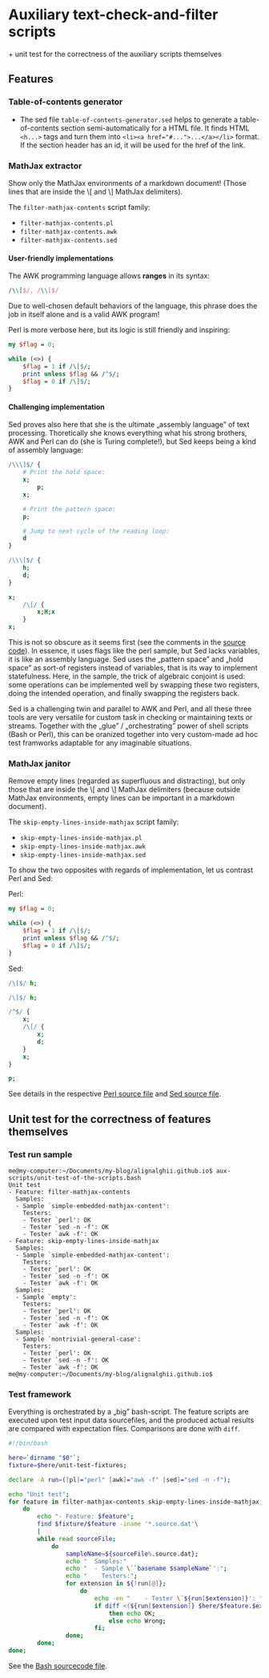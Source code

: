 # Auxiliary text-check-and-filter scripts

\+ unit test for the correctness of the auxiliary scripts themselves

## Features

### Table-of-contents generator

- The sed file `table-of-contents-generator.sed` helps to generate a table-of-contents section semi-automatically for a HTML file. It finds HTML `<h...>` tags and turn them into `<li><a href="#...">...</a></li>` format. If the section header has an id, it will be used for the href of the link.

### MathJax extractor

Show only the MathJax environments of a markdown document!
(Those lines that are inside the \\[ and \\] MathJax delimiters).


The `filter-mathjax-contents` script family:

- `filter-mathjax-contents.pl`
- `filter-mathjax-contents.awk`
- `filter-mathjax-contents.sed`

#### User-friendly implementations

The AWK programming language allows **ranges** in its syntax:
```awk
/\\[$/, /\\[$/
```
Due to well-chosen default behaviors of the language, this phrase does the job in itself alone and is a valid AWK program!

Perl is more verbose here, but its logic is still friendly and inspiring:

```perl
my $flag = 0;

while (<>) {
	$flag = 1 if /\[$/;
	print unless $flag && /^$/;
	$flag = 0 if /\]$/;
}
```

#### Challenging implementation

Sed proves also here that she is the ultimate „assembly language” of text processing.
Thoretically she knows everything what his strong brothers, AWK and Perl can do (she is Turing complete!), but Sed keeps being a kind of assembly language:

```sed
/\\\]$/ {
	# Print the hold space:
	x;
		p;
	x;

	# Print the pattern space:
	p;

	# Jump to next cycle of the reading loop:
	d
}

/\\\[$/ {
	h;
	d;
}

x;
	/\[/ {
		x;H;x
	}
x;
```

This is not so obscure as it seems first (see the comments in the [source code](filter-mathjax-contents.sed)). In essence, it uses flags like the perl sample, but Sed lacks variables, it is like an assembly language. Sed uses the „pattern space” and „hold space” as sort-of registers instead of variables, that is its way to implement statefulness. Here, in the sample, the trick of algebraic conjoint is used: some operations can be implemented well by swapping these two registers, doing the intended operation, and finally swapping the registers back.

Sed is a challenging twin and parallel to AWK and Perl, and all these three tools are very versatile for custom task in checking or maintaining texts or streams. Together  with the „glue” / „orchestrating” power of shell scripts (Bash or Perl), this can be oranized together into very custom-made ad hoc test framworks adaptable for any imaginable situations.

### MathJax janitor

Remove empty lines (regarded as superfluous and distracting),
but only those that are inside the \\[ and \\] MathJax delimiters
(because outside MathJax environments, empty lines can be important in a markdown document).

The `skip-empty-lines-inside-mathjax` script family:

- `skip-empty-lines-inside-mathjax.pl`
- `skip-empty-lines-inside-mathjax.awk`
- `skip-empty-lines-inside-mathjax.sed`

To show the two opposites with regards of implementation, let us contrast Perl and Sed:

Perl:
```perl
my $flag = 0;

while (<>) {
	$flag = 1 if /\[$/;
	print unless $flag && /^$/;
	$flag = 0 if /\]$/;
}
```

Sed:
```sed
/\[$/ h;

/\]$/ h;

/^$/ {
	x;
	/\[/ {
		x;
		d;
	}
	x;
}

p;
```

See details in the respective [Perl source file](skip-empty-lines-inside-mathjax.pl) and [Sed source file](skip-empty-lines-inside-mathjax.sed).

## Unit test for the correctness of features themselves

### Test run sample

```
me@my-computer:~/Documents/my-blog/alignalghii.github.io$ aux-scripts/unit-test-of-the-scripts.bash
Unit test
- Feature: filter-mathjax-contents
  Samples:
  - Sample `simple-embedded-mathjax-content':
    Testers:
    - Tester `perl': OK
    - Tester `sed -n -f': OK
    - Tester `awk -f': OK
- Feature: skip-empty-lines-inside-mathjax
  Samples:
  - Sample `simple-embedded-mathjax-content':
    Testers:
    - Tester `perl': OK
    - Tester `sed -n -f': OK
    - Tester `awk -f': OK
  Samples:
  - Sample `empty':
    Testers:
    - Tester `perl': OK
    - Tester `sed -n -f': OK
    - Tester `awk -f': OK
  Samples:
  - Sample `nontrivial-general-case':
    Testers:
    - Tester `perl': OK
    - Tester `sed -n -f': OK
    - Tester `awk -f': OK
me@my-computer:~/Documents/my-blog/alignalghii.github.io$
```

### Test framework

Everything is orchestrated by a „big” bash-script. The feature scripts are executed upon test input data sourcefiles, and the produced actual results are compared with expectation files. Comparisons are done with `diff`.

```bash
#!/bin/bash

here=`dirname "$0"`;
fixture=$here/unit-test-fixtures;

declare -A run=([pl]="perl" [awk]="awk -f" [sed]="sed -n -f");

echo "Unit test";
for feature in filter-mathjax-contents skip-empty-lines-inside-mathjax;
	do
		echo "- Feature: $feature";
		find $fixture/$feature -iname '*.source.dat'\
		|
		while read sourceFile;
			do
				sampleName=${sourceFile%.source.dat};
				echo "  Samples:"
				echo "  - Sample \``basename $sampleName`':";
				echo "    Testers:";
				for extension in ${!run[@]};
					do
						echo -en "    - Tester \`${run[$extension]}': ";
						if diff <(${run[$extension]} $here/$feature.$extension $sourceFile) $sampleName.expectation.dat;
							then echo OK;
							else echo Wrong;
						fi;
				done;
		done;
done;
```

See the [Bash sourcecode file](unit-test-of-the-scripts.bash).
